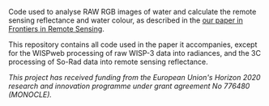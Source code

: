 Code used to analyse RAW RGB images of water and calculate the remote sensing reflectance and water colour, as described in the [our paper in Frontiers in Remote Sensing](https://dx.doi.org/10.3389/frsen.2022.940096).

This repository contains all code used in the paper it accompanies, except for the WISPweb processing of raw WISP-3 data into radiances, and the 3C processing of So-Rad data into remote sensing reflectance.

_This project has received funding from the European Union's Horizon 2020 research and innovation programme under grant agreement No 776480 (MONOCLE)._
